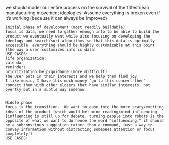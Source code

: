 we should model our entire process on the survival of the fittest/lean manufacturing movement ideologies.  Assume everything is broken even if it’s working (because it can always be improved)

    Initial phase of development (most readily buildable)
    focus is data, we need to gather enough info to be able to build the product we eventually want while also focusing on developing the ideology and search/sort algorithms so that this data is optimally accessible. everything should be highly customizable at this point (the way a user customizes info is data)
    USE CASES:
    life organization:
    calendar
    reminders
    prioritization help/guidance (more difficult)
    The User puts in their interests and we help them find joy.
    I like music, I have this much money "go to this concert then"
    connect them with other elosers that have similar interests, not overtly but in a subtle way somehow.


    Middle phase
    focus is the transition.  We want to ease into the more scary/exciting ideas of the product (which would be: mind reading/mind influencing [influencing is still up for debate, turning people into robots is the opposite of what we want to do hence the word “influencing.” it should be a subconscious suggestion rather than a command, just a way to convey information without distracting someones attention or focus completely])
    USE CASES:


